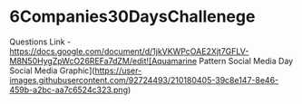 # 6Companies30DaysChallenege

Questions Link - https://docs.google.com/document/d/1jkVKWPcOAE2Xjt7GFLV-M8N50HygZpWcO26REFa7dZM/edit![Aquamarine Pattern Social Media Day Social Media Graphic](https://user-images.githubusercontent.com/92724493/210180405-39c8e147-8e46-459b-a2bc-aa7c6524c323.png)
